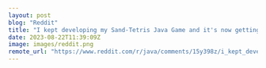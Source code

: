 ```yaml
---
layout: post
blog: "Reddit"
title: "I kept developing my Sand-Tetris Java Game and it's now getting released on steam."
date: 2023-08-22T11:39:09Z
image: images/reddit.png
remote_url: "https://www.reddit.com/r/java/comments/15y398z/i_kept_developing_my_sandtetris_java_game_and_its/"
---
```

